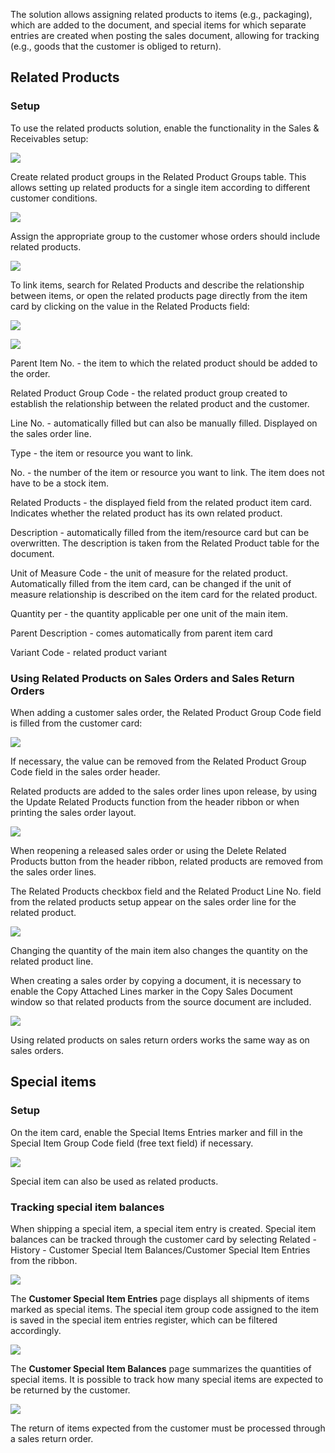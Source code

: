 The solution allows assigning related products to items (e.g., packaging), which are added to the document, and special items for which separate entries are created when posting the sales document, allowing for tracking (e.g., goods that the customer is obliged to return).

## Related Products

### Setup

To use the related products solution, enable the functionality in the Sales & Receivables setup:

![][1]

Create related product groups in the Related Product Groups table. This allows setting up related products for a single item according to different customer conditions.

![][2]

Assign the appropriate group to the customer whose orders should include related products.

![][3]

To link items, search for Related Products and describe the relationship between items, or open the related products page directly from the item card by clicking on the value in the Related Products field:

![][4]

![][5]

Parent Item No. - the item to which the related product should be added to the order.

Related Product Group Code - the related product group created to establish the relationship between the related product and the customer.

Line No. - automatically filled but can also be manually filled. Displayed on the sales order line.

Type - the item or resource you want to link.

No. - the number of the item or resource you want to link. The item does not have to be a stock item.

Related Products - the displayed field from the related product item card. Indicates whether the related product has its own related product.

Description - automatically filled from the item/resource card but can be overwritten. The description is taken from the Related Product table for the document.

Unit of Measure Code - the unit of measure for the related product. Automatically filled from the item card, can be changed if the unit of measure relationship is described on the item card for the related product.

Quantity per - the quantity applicable per one unit of the main item.

Parent Description - comes automatically from parent item card

Variant Code - related product variant

### Using Related Products on Sales Orders and Sales Return Orders

When adding a customer sales order, the Related Product Group Code field is filled from the customer card:

![][6]

If necessary, the value can be removed from the Related Product Group Code field in the sales order header.

Related products are added to the sales order lines upon release, by using the Update Related Products function from the header ribbon or when printing the sales order layout.

![][7]

When reopening a released sales order or using the Delete Related Products button from the header ribbon, related products are removed from the sales order lines.

The Related Products checkbox field and the Related Product Line No. field from the related products setup appear on the sales order line for the related product.

![][8]

Changing the quantity of the main item also changes the quantity on the related product line.

When creating a sales order by copying a document, it is necessary to enable the Copy Attached Lines marker in the Copy Sales Document window so that related products from the source document are included.

![][13]

Using related products on sales return orders works the same way as on sales orders.

## Special items

### Setup

On the item card, enable the Special Items Entries marker and fill in the Special Item Group Code field (free text field) if necessary.

![][9]

Special item can also be used as related products.

### Tracking special item balances

When shipping a special item, a special item entry is created. Special item balances can be tracked through the customer card by selecting Related - History - Customer Special Item Balances/Customer Special Item Entries from the ribbon.

![][10]

The **Customer Special Item Entries** page displays all shipments of items marked as special items. The special item group code assigned to the item is saved in the special item entries register, which can be filtered accordingly.

![][11]

The **Customer Special Item Balances** page summarizes the quantities of special items. It is possible to track how many special items are expected to be returned by the customer.

![][12]

The return of items expected from the customer must be processed through a sales return order.

  [1]: ./media/image1eng.png
  [2]: ./media/image2eng.png
  [3]: ./media/image3eng.png
  [4]: ./media/image4eng.png
  [5]: ./media/image5eng.png
  [6]: ./media/image6eng.png
  [7]: ./media/image7eng.png
  [8]: ./media/image8eng.png
  [9]: ./media/image9eng.png
  [10]: ./media/image10eng.png
  [11]: ./media/image11eng.png
  [12]: ./media/image12eng.png
  [13]: ./media/image13eng.png